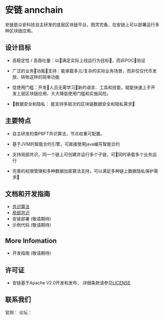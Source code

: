 安链 annchain
============
安链是众安科技自主研发的底层区块链平台，图灵完备，在安链上可以部署运行多种区块链应用。

设计目标
-------------
* 高稳定性 / 高吞吐量：以满足实际上线运行为目标，而非POC验证

* 广泛的业务功能支持：能承载多元/复杂的实际业务场景，而非仅仅代币发放、转账这样的简单功能

* 低使用门槛：开发人员无需学习新的语言、工具和技能，就能快速上手开发上层区块链应用，大大降低使用门槛和实施风险。

* 数据安全和隐私： 能支持多层次的区块链数据安全和隐私需求


主要特点
-------------
* 自主研发的类PBFT共识算法，节点权重可配置。

* 基于JVM的智能合约引擎，可直接使用java编写智能合约

* 支持局部共识，同一个链上可创建并运行多个子链，可同时承载多个业务运行

* 完善的权限管理和多种数据加密算法支持，可以满足多种链上数据隐私保护需求


文档和开发指南
-------------
* [共识算法](https://github.com/annchain/wiki/blob/master/共识算法.md)
* [局部共识](https://github.com/annchain/wiki/blob/master/局部共识.md)
* 安装部署    (敬请期待)
* 示例代码    (敬请期待)

More Infomation
-------------
* 开发指南    (敬请期待)

许可证
------
* 安链基于Apache V2.0开发和发布， 详细条款请参见[LICENSE](http://www.apache.org/licenses/LICENSE-2.0)

联系我们
------------
官网：
论坛：